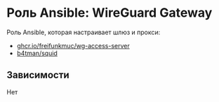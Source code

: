 # Роль Ansible: WireGuard Gateway

Роль Ansible, которая настраивает шлюз и прокси:

* [ghcr.io/freifunkmuc/wg-access-server](https://github.com/freifunkMUC/wg-access-server/pkgs/container/wg-access-server)
* [b4tman/squid](https://hub.docker.com/r/b4tman/squid/tags)

## Зависимости

Нет
